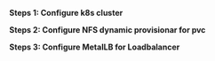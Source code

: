 **Steps 1: Configure k8s cluster**

**Steps 2: Configure NFS dynamic provisionar for pvc**

**Steps 3: Configure MetalLB for Loadbalancer**